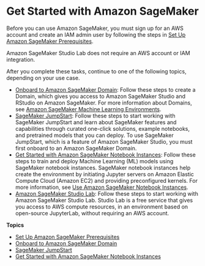 # Get Started with Amazon SageMaker<a name="gs"></a>

Before you can use Amazon SageMaker, you must sign up for an AWS account and create an IAM admin user by following the steps in [Set Up Amazon SageMaker Prerequisites](gs-set-up.md)\. 

Amazon SageMaker Studio Lab does not require an AWS account or IAM integration\.

After you complete these tasks, continue to one of the following topics, depending on your use case\. 
+ [Onboard to Amazon SageMaker Domain](gs-studio-onboard.md): Follow these steps to create a Domain, which gives you access to Amazon SageMaker Studio and RStudio on Amazon SageMaker\. For more information about Domains, see [Amazon SageMaker Machine Learning Environments](domain.md)\.
+ [SageMaker JumpStart](studio-jumpstart.md): Follow these steps to start working with SageMaker JumpStart and learn about SageMaker features and capabilities through curated one\-click solutions, example notebooks, and pretrained models that you can deploy\. To use SageMaker JumpStart, which is a feature of Amazon SageMaker Studio, you must first onboard to an Amazon SageMaker Domain\.
+ [Get Started with Amazon SageMaker Notebook Instances](gs-console.md): Follow these steps to train and deploy Machine Learning \(ML\) models using SageMaker notebook instances\. SageMaker notebook instances help create the environment by initiating Jupyter servers on Amazon Elastic Compute Cloud \(Amazon EC2\) and providing preconfigured kernels\. For more information, see [Use Amazon SageMaker Notebook Instances](nbi.md)\.
+ [Amazon SageMaker Studio Lab](studio-lab.md): Follow these steps to start working with Amazon SageMaker Studio Lab\. Studio Lab is a free service that gives you access to AWS compute resources, in an environment based on open\-source JupyterLab, without requiring an AWS account\.

**Topics**
+ [Set Up Amazon SageMaker Prerequisites](gs-set-up.md)
+ [Onboard to Amazon SageMaker Domain](gs-studio-onboard.md)
+ [SageMaker JumpStart](studio-jumpstart.md)
+ [Get Started with Amazon SageMaker Notebook Instances](gs-console.md)